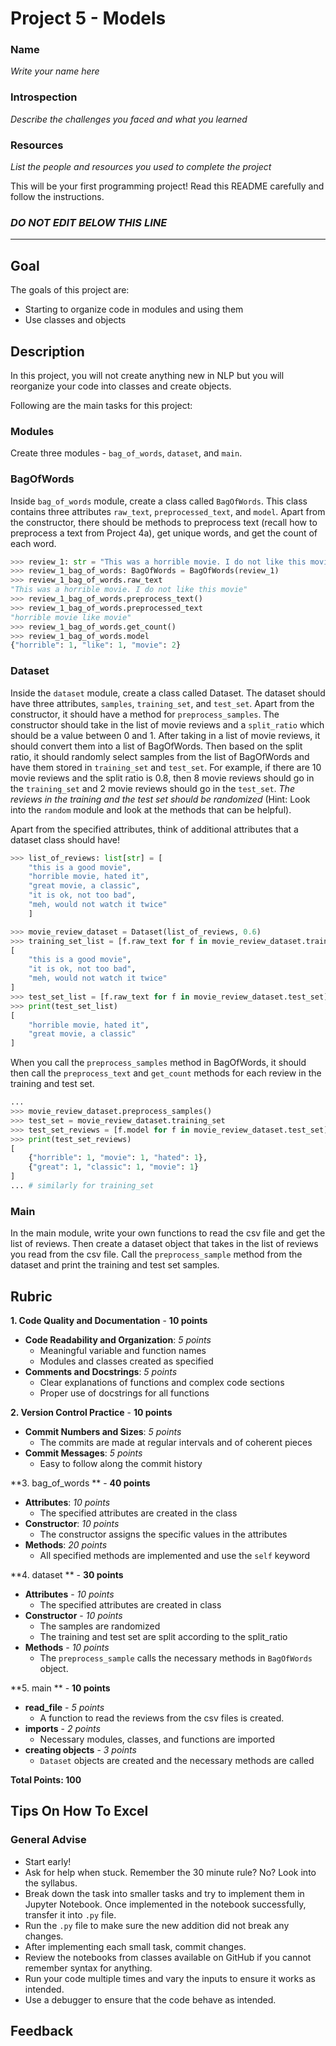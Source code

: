 # Project 5 - Models

### Name

_Write your name here_

### Introspection

_Describe the challenges you faced and what you learned_

### Resources

_List the people and resources you used to complete the project_

This will be your first programming project! Read this README carefully and follow the instructions.


### *DO NOT EDIT BELOW THIS LINE*
---


## Goal

The goals of this project are:

* Starting to organize code in modules and using them
* Use classes and objects

## Description

In this project, you will not create anything new in NLP but you will reorganize your code into classes and create objects.

Following are the main tasks for this project:

### Modules

Create three modules - `bag_of_words`, `dataset`, and `main`.


### BagOfWords

Inside `bag_of_words` module, create a class called `BagOfWords`. This class contains three attributes `raw_text`, `preprocessed_text`, and `model`. Apart from the constructor, there should be methods to preprocess text (recall how to preprocess a text from Project 4a), get unique words, and get the count of each word. 


```python
>>> review_1: str = "This was a horrible movie. I do not like this movie"
>>> review_1_bag_of_words: BagOfWords = BagOfWords(review_1)
>>> review_1_bag_of_words.raw_text
"This was a horrible movie. I do not like this movie"
>>> review_1_bag_of_words.preprocess_text()
>>> review_1_bag_of_words.preprocessed_text
"horrible movie like movie"
>>> review_1_bag_of_words.get_count()
>>> review_1_bag_of_words.model
{"horrible": 1, "like": 1, "movie": 2}
```

### Dataset


Inside the `dataset` module, create a class called Dataset. The dataset should have three attributes, `samples`, `training_set`, and `test_set`. Apart from the constructor, it should have a method for `preprocess_samples`. The constructor should take in the list of movie reviews and a `split_ratio` which should be a value between 0 and 1. After taking in a list of movie reviews, it should convert them into a list of BagOfWords. Then based on the split ratio, it should randomly select samples from the list of BagOfWords and have them stored in `training_set` and `test_set`. For example, if there are 10 movie reviews and the split ratio is 0.8, then 8 movie reviews should go in the `training_set` and 2 movie reviews should go in the `test_set`. _The reviews in the training and the test set should be randomized_ (Hint: Look into the `random` module and look at the methods that can be helpful).

Apart from the specified attributes, think of additional attributes that a dataset class should have!


```python
>>> list_of_reviews: list[str] = [
    "this is a good movie",
    "horrible movie, hated it",
    "great movie, a classic",
    "it is ok, not too bad",
    "meh, would not watch it twice"
    ]

>>> movie_review_dataset = Dataset(list_of_reviews, 0.6)
>>> training_set_list = [f.raw_text for f in movie_review_dataset.training_set]
[
    "this is a good movie",
    "it is ok, not too bad",
    "meh, would not watch it twice"
]
>>> test_set_list = [f.raw_text for f in movie_review_dataset.test_set]
>>> print(test_set_list)
[
    "horrible movie, hated it",
    "great movie, a classic"
]
```

When you call the `preprocess_samples` method in BagOfWords, it should then call the `preprocess_text` and `get_count` methods for each review in the training and test set.

```python
...
>>> movie_review_dataset.preprocess_samples()
>>> test_set = movie_review_dataset.training_set
>>> test_set_reviews = [f.model for f in movie_review_dataset.test_set]
>>> print(test_set_reviews)
[
    {"horrible": 1, "movie": 1, "hated": 1},
    {"great": 1, "classic": 1, "movie": 1}
]
... # similarly for training_set
```

### Main

In the main module, write your own functions to read the csv file and get the list of reviews. Then create a dataset object that takes in the list of reviews you read from the csv file. Call the `preprocess_sample` method from the dataset and print the training and test set samples. 


## Rubric

**1. Code Quality and Documentation** - **10 points**

- **Code Readability and Organization**: *5 points*
  - Meaningful variable and function names
  - Modules and classes created as specified
- **Comments and Docstrings**: *5 points*
  - Clear explanations of functions and complex code sections
  - Proper use of docstrings for all functions

**2. Version Control Practice** - **10 points**

- **Commit Numbers and Sizes**: *5 points*
  - The commits are made at regular intervals and of coherent pieces 
- **Commit Messages**: *5 points*
  - Easy to follow along the commit history

**3. bag_of_words ** - **40 points**

- **Attributes**: *10 points*
  - The specified attributes are created in the class
- **Constructor**: *10 points*
  - The constructor assigns the specific values in the attributes
- **Methods**: *20 points*
  - All specified methods are implemented and use the `self` keyword

**4. dataset ** - **30 points**

- **Attributes** - *10 points*
    - The specified attributes are created in class
- **Constructor** - *10 points*
    - The samples are randomized
    - The training and test set are split according to the split_ratio
- **Methods** - *10 points*
    - The `preprocess_sample` calls the necessary methods in `BagOfWords` object.
  
**5. main ** - **10 points**

- **read_file** - *5 points*
  - A function to read the reviews from the csv files is created. 
- **imports** - *2 points*
  - Necessary modules, classes, and functions are imported
- **creating objects** - *3 points*
  - `Dataset` objects are created and the necessary methods are called

**Total Points: 100**


## Tips On How To Excel


### General Advise

* Start early!
* Ask for help when stuck. Remember the 30 minute rule? No? Look into the syllabus.
* Break down the task into smaller tasks and try to implement them in Jupyter Notebook. Once implemented in the notebook successfully, transfer it into `.py` file.
* Run the `.py` file to make sure the new addition did not break any changes.
* After implementing each small task, commit changes.
* Review the notebooks from classes available on GitHub if you cannot remember syntax for anything.
* Run your code multiple times and vary the inputs to ensure it works as intended. 
* Use a debugger to ensure that the code behave as intended. 

## Feedback

